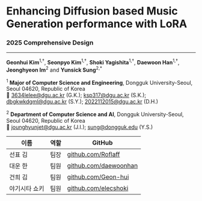 # Enhancing Diffusion based Music Generation performance with LoRA

### 2025 Comprehensive Design
---
**Geonhui Kim**<sup>1,†</sup>, **Seonpyo Kim**<sup>1,†</sup>, **Shoki Yagishita**<sup>1,†</sup>, **Daewoon Han**<sup>1,†</sup>, **Jeonghyeon Im**<sup>2</sup> and **Yunsick Sung**<sup>2,\*</sup>

<sup>1</sup> **Major of Computer Science and Engineering**, Dongguk University-Seoul, Seoul 04620, Republic of Korea  
📧 3634lelee@dgu.ac.kr (G.K.); ksp317@dgu.ac.kr (S.K.); dbgkwkdgml@dgu.ac.kr (S.Y.); 2022112015@dgu.ac.kr (D.H.)

<sup>2</sup> **Department of Computer Science and AI**, Dongguk University-Seoul, Seoul 04620, Republic of Korea  
📧 jounghyunjet@dgu.ac.kr (J.I.); sung@dongguk.edu (Y.S.)

| 이름             | 역할  | GitHub                          |
|------------------|-------|----------------------------------|
| 선표 김          | 팀장  | [github.com/Roflaff](https://github.com/Roflaff)         |
| 대운 한          | 팀원  | [github.com/daewoonhan](https://github.com/daewoonhan)   |
| 건희 김          | 팀원  | [github.com/Geon-hui](https://github.com/Geon-hui)       |
| 야기시타 쇼키    | 팀원  | [github.com/elecshoki](https://github.com/electricshoki)     |
